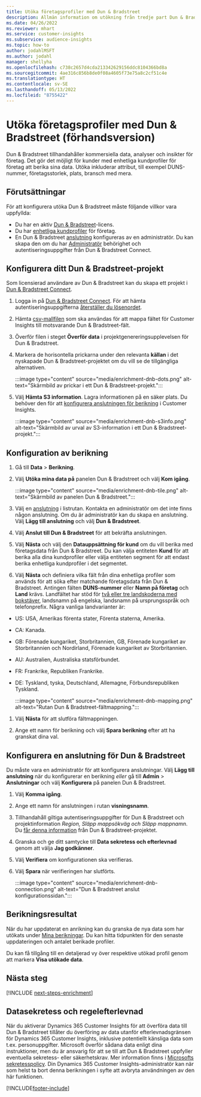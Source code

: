 ```yaml
---
title: Utöka företagsprofiler med Dun & Bradstreet
description: Allmän information om utökning från tredje part Dun & Bradstreet.
ms.date: 04/26/2022
ms.reviewer: mhart
ms.service: customer-insights
ms.subservice: audience-insights
ms.topic: how-to
author: jodahlMSFT
ms.author: jodahl
manager: shellyha
ms.openlocfilehash: c738c2657d4cda213342629156ddc8104366bd8a
ms.sourcegitcommit: 4ae316c856b8de0f08a4605f73e75a8c2cf51c4e
ms.translationtype: HT
ms.contentlocale: sv-SE
ms.lasthandoff: 05/13/2022
ms.locfileid: "8755422"
---
```

# <a name="enrichment-of-company-profiles-with-dun--bradstreet-preview"></a>Utöka företagsprofiler med Dun & Bradstreet (förhandsversion)

Dun & Bradstreet tillhandahåller kommersiella data, analyser och insikter för företag. Det gör det möjligt för kunder med enhetliga kundprofiler för företag att berika sina data. Utöka inkluderar attribut, till exempel DUNS-nummer, företagsstorlek, plats, bransch med mera.

## <a name="prerequisites"></a>Förutsättningar

För att konfigurera utöka Dun & Bradstreet måste följande villkor vara uppfyllda:

- Du har en aktiv [Dun & Bradstreet](https://www.dnb.com/marketing/media/give-your-data-a-boost.html?source=microsoft_audience_insights)-licens.
- Du har [enhetliga kundprofiler](customer-profiles.md) för företag.
- En Dun & Bradstreet [anslutning](connections.md) konfigureras av en administratör. Du kan skapa den om du har [Administratör](permissions.md#admin) behörighet och autentiseringsuppgifter från Dun & Bradstreet Connect.

## <a name="setting-up-your-dun--bradstreet-project"></a>Konfigurera ditt Dun & Bradstreet-projekt

Som licensierad användare av Dun & Bradstreet kan du skapa ett projekt i [Dun & Bradstreet Connect](https://connect.dnb.com?lead_source=microsoft_audienceinsights).


1. Logga in på [Dun & Bradstreet Connect](https://connect.dnb.com?lead_source=microsoft_audienceinsights). För att hämta autentiseringsuppgifterna [återställer du lösenordet](https://sso.dnb.com/signin/forgot-password?lead_source=microsoft_audienceinsights).

1. Hämta [csv-mallfilen](https://c360devenrichment.blob.core.windows.net/mapping/DnBCIdatamapping.csv) som ska användas för att mappa fältet för Customer Insights till motsvarande Dun & Bradstreet-fält.

1. Överför filen i steget **Överför data** i projektgenereringsupplevelsen för Dun & Bradstreet.

1. Markera de horisontella prickarna under den relevanta **källan** i det nyskapade Dun & Bradstreet-projektet om du vill se de tillgängliga alternativen.

   :::image type="content" source="media/enrichment-dnb-dots.png" alt-text="Skärmbild av prickar i ett Dun & Bradstreet-projekt.":::

1. Välj **Hämta S3 information**. Lagra informationen på en säker plats. Du behöver den för att [konfigurera anslutningen för berikning](#configure-a-connection-for-dun--bradstreet) i Customer Insights.

   :::image type="content" source="media/enrichment-dnb-s3info.png" alt-text="Skärmbild av urval av S3-information i ett Dun & Bradstreet-projekt.":::

## <a name="configure-the-enrichment"></a>Konfiguration av berikning

1. Gå till **Data** > **Berikning**.

1. Välj **Utöka mina data på** panelen Dun & Bradstreet och välj **Kom igång**.

   :::image type="content" source="media/enrichment-dnb-tile.png" alt-text="Skärmbild av panelen Dun & Bradstreet.":::

1. Välj en [anslutning](connections.md) i listrutan. Kontakta en administratör om det inte finns någon anslutning. Om du är administratör kan du skapa en anslutning. Välj **Lägg till anslutning** och välj **Dun & Bradstreet**.

1. Välj **Anslut till Dun & Bradstreet** för att bekräfta anslutningen.

1. Välj **Nästa** och välj den **Datauppsättning för kund** om du vill berika med företagsdata från Dun & Bradstreet. Du kan välja entiteten **Kund** för att berika alla dina kundprofiler eller välja entiteten segment för att endast berika enhetliga kundprofiler i det segmentet.

1. Välj **Nästa** och definiera vilka fält från dina enhetliga profiler som används för att söka efter matchande företagsdata från Dun & Bradstreet. Antingen fälten **DUNS-nummer** eller **Namn på företag** och **Land** krävs. Landfältet har stöd för [två eller tre landskoderna med bokstäver](https://www.iso.org/iso-3166-country-codes.html), landsnamn på engelska, landsnamn på ursprungsspråk och telefonprefix. Några vanliga landvarianter är:

- US: USA, Amerikas förenta stater, Förenta staterna, Amerika.
- CA: Kanada.
- GB: Förenade kungariket, Storbritannien, GB, Förenade kungariket av Storbritannien och Nordirland, Förenade kungariket av Storbritannien.
- AU: Australien, Australiska statsförbundet.
- FR: Frankrike, Republiken Frankrike.
- DE: Tyskland, tyska, Deutschland, Allemagne, Förbundsrepubliken Tyskland.

   :::image type="content" source="media/enrichment-dnb-mapping.png" alt-text="Rutan Dun & Bradstreet-fältmappning.":::

1. Välj **Nästa** för att slutföra fältmappningen.

1. Ange ett namn för berikning och välj **Spara berikning** efter att ha granskat dina val.

## <a name="configure-a-connection-for-dun--bradstreet"></a>Konfigurera en anslutning för Dun & Bradstreet

Du måste vara en administratör för att konfigurera anslutningar. Välj **Lägg till anslutning** när du konfigurerar en berikning *eller* gå till **Admin** > **Anslutningar** och välj **Konfigurera** på panelen Dun & Bradstreet.

1. Välj **Komma igång**.

1. Ange ett namn för anslutningen i rutan **visningsnamn**.

1. Tillhandahåll giltiga autentiseringsuppgifter för Dun & Bradstreet och projektinformation *Region, Släpp mappsökväg och Släpp mappnamn*. Du [får denna information](#setting-up-your-dun--bradstreet-project) från Dun & Bradstreet-projektet.

1. Granska och ge ditt samtycke till **Data sekretess och efterlevnad** genom att välja **Jag godkänner**.

1. Välj **Verifiera** om konfigurationen ska verifieras.

1. Välj **Spara** när verifieringen har slutförts.

   :::image type="content" source="media/enrichment-dnb-connection.png" alt-text="Dun & Bradstreet anslut konfigurationssidan.":::

## <a name="enrichment-results"></a>Berikningsresultat

När du har uppdaterat en anrikning kan du granska de nya data som har utökats under [Mina berikningar](enrichment-hub.md). Du kan hitta tidpunkten för den senaste uppdateringen och antalet berikade profiler.

Du kan få tillgång till en detaljerad vy över respektive utökad profil genom att markera **Visa utökade data**.

## <a name="next-steps"></a>Nästa steg

[!INCLUDE [next-steps-enrichment](includes/next-steps-enrichment.md)]

## <a name="data-privacy-and-compliance"></a>Datasekretess och regelefterlevnad

När du aktiverar Dynamics 365 Customer Insights för att överföra data till Dun & Bradstreet tillåter du överföring av data utanför efterlevnadsgränsen för Dynamics 365 Customer Insights, inklusive potentiellt känsliga data som t.ex. personuppgifter. Microsoft överför sådana data enligt dina instruktioner, men du är ansvarig för att se till att Dun & Bradstreet uppfyller eventuella sekretess- eller säkerhetskrav. Mer information finns i [Microsofts sekretesspolicy](https://go.microsoft.com/fwlink/?linkid=396732).
Din Dynamics 365 Customer Insights-administratör kan när som helst ta bort denna berikningen i syfte att avbryta användningen av den här funktionen.

[!INCLUDE[footer-include](includes/footer-banner.md)]
